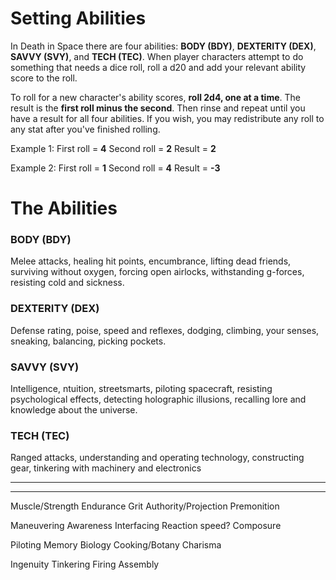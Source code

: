
# Setting Abilities

In Death in Space there are four abilities: **BODY (BDY)**, **DEXTERITY (DEX)**, **SAVVY (SVY)**, and **TECH (TEC)**. When player characters attempt to do something that needs a dice roll, roll a d20 and add your relevant ability score to the roll. 

To roll for a new character's ability scores, **roll 2d4, one at a time**. The result is the **first roll minus the second**. Then rinse and repeat until you have a result for all four abilities. If you wish, you may redistribute any roll to any stat after you've finished rolling.

Example 1:
	First roll = **4**
	Second roll = **2**
	Result = **2**

Example 2:
	First roll = **1**
	Second roll = **4**
	Result = **-3**


# The Abilities
### BODY (BDY)
Melee attacks, healing hit points, encumbrance, lifting dead friends, surviving without oxygen, forcing open airlocks, withstanding g-forces, resisting cold and sickness.

### DEXTERITY (DEX)
Defense rating, poise, speed and reflexes, dodging, climbing, your senses, sneaking, balancing, picking pockets.

### SAVVY (SVY)
Intelligence, ntuition, streetsmarts, piloting spacecraft, resisting psychological effects, detecting holographic illusions, recalling lore and knowledge about the universe.

### TECH (TEC)
 Ranged attacks, understanding and operating technology, constructing gear, tinkering with machinery and electronics


---
---




Muscle/Strength
Endurance
Grit
Authority/Projection
Premonition


Maneuvering
Awareness
Interfacing
Reaction speed?
Composure


Piloting
Memory
Biology
Cooking/Botany
Charisma


Ingenuity
Tinkering
Firing
Assembly
